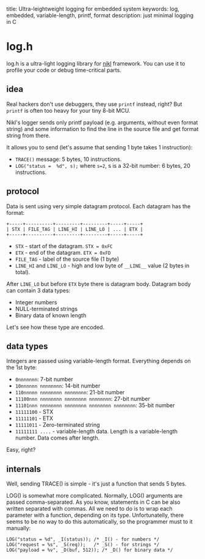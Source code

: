 title: Ultra-leightweight logging for embedded system
keywords: log, embedded, variable-length, printf, format
description: just minimal logging in C

log.h
=====

log.h is a ultra-light logging library for [nikl](/nikl.html) framework.
You can use it to profile your code or debug time-critical parts.

idea
----

Real hackers don't use debuggers, they use `printf` instead, right?
But `printf` is often too heavy for your tiny 8-bit MCU.

Nikl's logger sends only printf payload (e.g. arguments, without even format 
string) and some information to find the line in the source file and 
get format string from there. 

It allows you to send (let's assume that sending 1 byte takes 1 instruction):

* `TRACE()` message: 5 bytes, 10 instructions.
* `LOG("status =  %d", s);` where `s=2`, s is a 32-bit number: 6 bytes, 20
	instructions.

protocol
--------

Data is sent using very simple datagram protocol. Each datagram has the format:

	+-----+----------+---------+---------+-----+-----+
	| STX | FILE_TAG | LINE_HI | LINE_LO | ... | ETX |
	+-----+----------+---------+---------+-----+-----+

* `STX` - start of the datagram. `STX = 0xFC`
* `ETX` - end of the datagram. `ETX = 0xFD`
* `FILE_TAG` - label of the source file (1 byte)
* `LINE_HI` and `LINE_LO` - high and low byte of `__LINE__` value (2 bytes in total).

After `LINE_LO` but before `ETX` byte there is datagram body. Datagram body can
contain 3 data types:

* Integer numbers
* NULL-terminated strings
* Binary data of known length

Let's see how these type are encoded.

data types
----------

Integers are passed using variable-length format.
Everything depends on the 1st byte:

* `0nnnnnnn`:  7-bit number
* `10nnnnnn nnnnnnnn`: 14-bit number
* `110nnnnn nnnnnnnn nnnnnnnn`: 21-bit number
* `11100nnn nnnnnnnn nnnnnnnn nnnnnnnn`: 27-bit number
* `11101nnn nnnnnnnn nnnnnnnn nnnnnnnn nnnnnnnn`: 35-bit number
* `11111100` - STX
* `11111101` - ETX
* `11111011` - Zero-terminated string
* `11111111 ....` - variable-length data. Length is a variable-length number. 
	Data comes after length.

Easy, right?

internals
---------

Well, sending TRACE() is simple - it's just a function that sends 5 bytes.

LOG() is somewhat more complicated. Normally, LOG() arguments are passed
comma-separated. As you know, statements in C can be also written separated
with commas. All we need to do is to wrap each parameter with a function,
depending on its type. Unfortunatelly, there seems to be no way to do this 
automatically, so the programmer must to it manually:

	LOG("status = %d", _I(status)); /* _I() - for numbers */
	LOG("request = %s", _S(req));   /* _S() - for strings */
	LOG("payload = %v", _D(buf, 512)); /* _D() for binary data */


